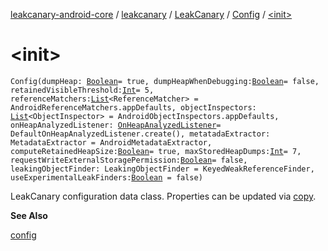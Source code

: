[leakcanary-android-core](../../../index.md) / [leakcanary](../../index.md) / [LeakCanary](../index.md) / [Config](index.md) / [&lt;init&gt;](./-init-.md)

# &lt;init&gt;

`Config(dumpHeap: `[`Boolean`](https://kotlinlang.org/api/latest/jvm/stdlib/kotlin/-boolean/index.html)` = true, dumpHeapWhenDebugging: `[`Boolean`](https://kotlinlang.org/api/latest/jvm/stdlib/kotlin/-boolean/index.html)` = false, retainedVisibleThreshold: `[`Int`](https://kotlinlang.org/api/latest/jvm/stdlib/kotlin/-int/index.html)` = 5, referenceMatchers: `[`List`](https://kotlinlang.org/api/latest/jvm/stdlib/kotlin.collections/-list/index.html)`<ReferenceMatcher> = AndroidReferenceMatchers.appDefaults, objectInspectors: `[`List`](https://kotlinlang.org/api/latest/jvm/stdlib/kotlin.collections/-list/index.html)`<ObjectInspector> = AndroidObjectInspectors.appDefaults, onHeapAnalyzedListener: `[`OnHeapAnalyzedListener`](../../-on-heap-analyzed-listener/index.md)` = DefaultOnHeapAnalyzedListener.create(), metatadaExtractor: MetadataExtractor = AndroidMetadataExtractor, computeRetainedHeapSize: `[`Boolean`](https://kotlinlang.org/api/latest/jvm/stdlib/kotlin/-boolean/index.html)` = true, maxStoredHeapDumps: `[`Int`](https://kotlinlang.org/api/latest/jvm/stdlib/kotlin/-int/index.html)` = 7, requestWriteExternalStoragePermission: `[`Boolean`](https://kotlinlang.org/api/latest/jvm/stdlib/kotlin/-boolean/index.html)` = false, leakingObjectFinder: LeakingObjectFinder = KeyedWeakReferenceFinder, useExperimentalLeakFinders: `[`Boolean`](https://kotlinlang.org/api/latest/jvm/stdlib/kotlin/-boolean/index.html)` = false)`

LeakCanary configuration data class. Properties can be updated via [copy](#).

**See Also**

[config](../config.md)

